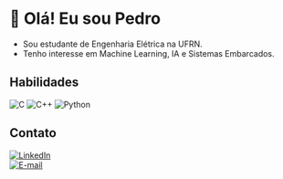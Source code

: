# 👋 Olá! Eu sou Pedro  

- Sou estudante de Engenharia Elétrica na UFRN.
- Tenho interesse em Machine Learning, IA e Sistemas Embarcados.  

## Habilidades  
![C](https://img.shields.io/badge/C-00599C?style=for-the-badge&logo=c&logoColor=white)
![C++](https://img.shields.io/badge/C++-00599C?style=for-the-badge&logo=c%2B%2B&logoColor=white)
![Python](https://img.shields.io/badge/Python-3776AB?style=for-the-badge&logo=python&logoColor=white)

## Contato  
[![LinkedIn](https://img.shields.io/badge/LinkedIn-Perfil-blue?style=for-the-badge&logo=linkedin)](https://www.linkedin.com/in/pedro-felipe-674921306)  
[![E-mail](https://img.shields.io/badge/Email-Contato-red?style=for-the-badge&logo=gmail)](mailto:pedro.felp2203@gmail.com)  

